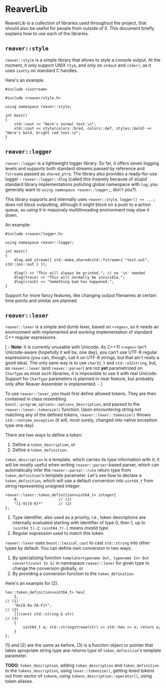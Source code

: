 # ReaverLib

ReaverLib is a collection of libraries used throughout the project, that should
also be useful for people from outside of it. This document briefly explains how
to use each of the libraries.


## `reaver::style`

`reaver::style` is a simple library that allows to style a console output. At the
moment, it only support UNIX `tty`s, and only on `stdout` and `stderr`, as it uses
`isatty` on standard C handles.

Here's an example.

    #include <iostream>

    #include <reaver/style.h>

    using namespace reaver::style;

    int main()
    {
        std::cout << "Here's normal text.\n";
        std::cout << style(colors::bred, colors::def, styles::bold) << "Here's bold, bright red text.\n";
    }


## `reaver::logger`

`reaver::logger` is a lightweight logger library. So far, it offers seven logging
levels and supports both standard streams passed by reference and `fstream`s passed
as `shared_ptr`s. The library also provides a ready-for-use logger - `reaver::logger::dlog`
(called this insanely because of stupid standard library implementations polluting global
namespace with `log`; you generally want to `using namespace reaver::logger;`, don't
you?).

This library supports and internally uses `reaver::style`. `logger() << ...;` does not
block outputting, although it might block on a push to a action queue, so using it
in massively multithreading environment may slow it down.

An example:

    #include <reaver/logger.h>

    using namespace reaver::logger;

    int main()
    {
        dlog.add_stream({ std::make_shared<std::fstream>{ "test.out", std::ios::out } });

        dlog() << "This will always be printed."; // no '\n' needed
        dlog(trace) << "This will normally be invisible.";
        dlog(crash) << "Something bad has happened.";
    }

Support for more fancy features, like changing output filenames at certain time
points and similar are planned.


## `reaver::lexer`

`reaver::lexer` is a simple and dumb lexer, based on `<regex>`, so it needs an environment
with implemented and working implementation of standard C++ regular expressions.

[ - **Note**: it is currently unusable with Unicode. As C++11 `<regex>` isn't Unicode-aware
(hopefully it will be, one day), you can't use UTF-8 regular expressions (you can, though,
call it *on* UTF-8 strings, but that ain't really a good idea). The only sane way is to
use `char32_t` and `std::u32string`, but, as `reaver::lexer` (and `reaver::parser`) are not
**yet** parametrized on `CharType` as most such libraries, it is impossible to use it with
real Unicode. Support for `CharType` parameters is planned in near feature, but probably
only after Reaver Assembler is implemented. - ]

To use `reaver::lexer`, you must first define allowed tokens. They are then contained in
class resembling `boost::program_options::options_description`, and passed to the
`reaver::lexer::tokenize()` function. Upon encountering string not matching any of the
defined tokens, `reaver::lexer::tokenize()` throws `std::runtime_exception` (it will, most
surely, changed into native exception type one day).

There are two ways to define a token:

  1. Define a `token_description`, or
  2. Define a `token_definition`.

`token_description` is a template, which carries its type information with it; it will be
mostly useful when writing `reaver::parser`-based parser, which can automatically infer
the `reaver::parser::rule` return type from `token_definition`'s template parameter.
Let's see how to declare a `token_definition`, which will use a default conversion into
`uint64_t` from string representing unsigned integer.

    reaver::lexer::token_definition<uint64_t> integer{
        0,                  // (1)
        "[1-9][0-9]*"       // (2)
    };

  1. Type identifier, also used as a priority, i.e., token descriptions are internally
evaluated starting with identifier of type 0, then 1, up to `(uint64_t)-2`; `(uint64_t)-1`
means *invalid type*.
  2. Regular expression used to match this token.

`reaver::lexer` uses `boost::lexical_cast` to cast `std::string` into other types by
default. You can define own conversion in two ways:

  1. By specializing function `template<typename Out, typename In> Out convert(const In &)`
in namespace `reaver::lexer` for given type to change the conversion globally, or
  2. By providing a conversion function to the `token_definition`.

Here's an example for (2).

    lex::token_definition<uint64_t> hex{
        2,                                                                      // (1)
        "0x[0-9a-fA-F]+",                                                       // (2)
        [](const std::string & str)                                             // (3)
        {
            uint64_t a; std::stringstream(str) >> std::hex >> a; return a;
        }
    };

(1) and (2) are the same as before, (3) is a function object or pointer that takes apropriate
string type ane returns type of `token_definition`'s template parameter.

**TODO**: `token_description`, adding `token_description` and `token_definition` to the
`tokens_description`, using `lexer::tokenize()`, getting lexed tokens out from vector of
`token`s, using `tokens_description::operator[]`, using token aliases.
